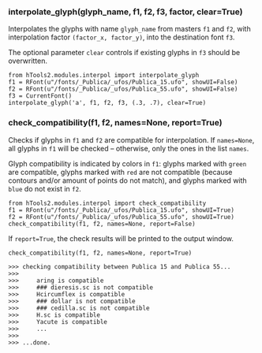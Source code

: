 ### interpolate_glyph(glyph_name, f1, f2, f3, factor, clear=True)

Interpolates the glyphs with name `glyph_name` from masters `f1` and `f2`, with interpolation factor `(factor_x, factor_y)`, into the destination font `f3`.

The optional parameter `clear` controls if existing glyphs in `f3` should be overwritten.

    from hTools2.modules.interpol import interpolate_glyph
    f1 = RFont(u"/fonts/_Publica/_ufos/Publica_15.ufo", showUI=False)
    f2 = RFont(u"/fonts/_Publica/_ufos/Publica_55.ufo", showUI=False)
    f3 = CurrentFont()
    interpolate_glyph('a', f1, f2, f3, (.3, .7), clear=True)

### check_compatibility(f1, f2, names=None, report=True)

Checks if glyphs in `f1` and `f2` are compatible for interpolation. If `names=None`, all glyphs in `f1` will be checked – otherwise, only the ones in the list `names`. 

Glyph compatibility is indicated by colors in `f1`: glyphs marked with `green` are compatible, glyphs marked with `red` are not compatible (because contours and/or amount of points do not match), and glyphs marked with `blue` do not exist in `f2`.

    from hTools2.modules.interpol import check_compatibility
    f1 = RFont(u"/fonts/_Publica/_ufos/Publica_15.ufo", showUI=True)
    f2 = RFont(u"/fonts/_Publica/_ufos/Publica_55.ufo", showUI=True)
    check_compatibility(f1, f2, names=None, report=False)

 If `report=True`, the check results will be printed to the output window.

    check_compatibility(f1, f2, names=None, report=True)

    >>> checking compatibility between Publica 15 and Publica 55...
    >>> 
    >>>     aring is compatible
    >>>     ### dieresis.sc is not compatible
    >>>     Hcircumflex is compatible
    >>>     ### dollar is not compatible
    >>>     ### cedilla.sc is not compatible
    >>>     H.sc is compatible
    >>>     Yacute is compatible
    >>>     ...
    >>> 
    >>> ...done.
